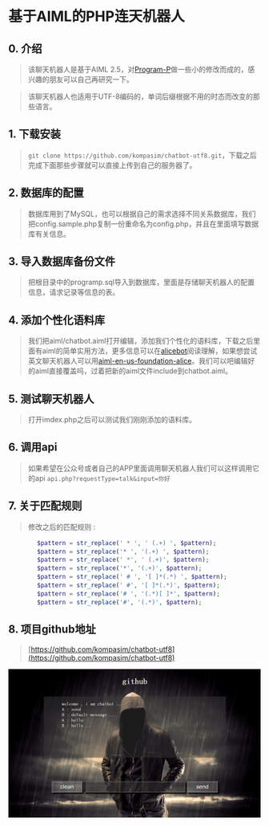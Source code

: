 #  基于AIML的PHP连天机器人

## 0. 介绍

> 该聊天机器人是基于AIML 2.5，对[Program-P](https://github.com/pe77/Program-P)做一些小的修改而成的，感兴趣的朋友可以自己再研究一下。

> 该聊天机器人也适用于UTF-8编码的，单词后缀根据不用的时态而改变的那些语言。

## 1. 下载安装

> `git clone https://github.com/kompasim/chatbot-utf8.git`，下载之后完成下面那些步骤就可以直接上传到自己的服务器了。

## 2. 数据库的配置

> 数据库用到了MySQL，也可以根据自己的需求选择不同关系数据库，我们把config.sample.php复制一份重命名为config.php，并且在里面填写数据库有关信息。

## 3. 导入数据库备份文件

> 把根目录中的programp.sql导入到数据库，里面是存储聊天机器人的配置信息，请求记录等信息的表。

## 4. 添加个性化语料库

> 我们把aiml/chatbot.aiml打开编辑，添加我们个性化的语料库，下载之后里面有aiml的简单实用方法，更多信息可以在[alicebot](http://www.alicebot.org/aiml.html)阅读理解，如果想尝试英文聊天机器人可以用[aiml-en-us-foundation-alice](https://github.com/drwallace/aiml-en-us-foundation-alice)。我们可以吧编辑好的aiml直接覆盖吗，过着把新的aiml文件include到chatbot.aiml。

## 5. 测试聊天机器人

> 打开imdex.php之后可以测试我们刚刚添加的语料库。

## 6. 调用api

> 如果希望在公众号或者自己的APP里面调用聊天机器人我们可以这样调用它的api `api.php?requestType=talk&input=你好`

## 7. 关于匹配规则

> 修改之后的匹配规则 :

```PHP
		$pattern = str_replace(' * ', ' (.+) ', $pattern);
		$pattern = str_replace('* ', '(.+) ', $pattern);
		$pattern = str_replace(' *', ' (.+)', $pattern);
		$pattern = str_replace('*', '(.+)', $pattern);
		$pattern = str_replace(' # ', '[ ]*(.*) ', $pattern);
		$pattern = str_replace(' #', '[ ]*(.*)', $pattern);
		$pattern = str_replace('# ', '(.*)[ ]*', $pattern);
		$pattern = str_replace('#', '(.*)', $pattern);
```

## 8. 项目github地址

> [https://github.com/kompasim/chatbot-utf8](https://github.com/kompasim/chatbot-utf8)

![chatbot](/images/demo.png)